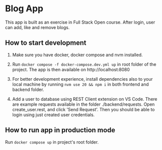 # Blog App

This app is built as an exercise in Full Stack Open course. After login, user can add, like and remove blogs.

## How to start development

1. Make sure you have docker, docker compose and nvm installed.

2. Run `docker compose -f docker-compose.dev.yml up` in root folder of the project. The app is then available on http://localhost:8080

3. For better development experience, install dependencies also to your local machine by running `nvm use 20 && npm i` in both frontend and backend folder.

4. Add a user to database using REST Client extension on VS Code. There are example requests available in the folder ./backend/requests. Open create_user.rest, and click 'Send Request'. Then you should be able to login using just created user credentials.

## How to run app in production mode

Run `docker compose up` in project's root folder.
